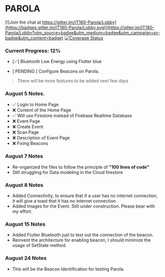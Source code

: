 # PAROLA

[![Join the chat at https://gitter.im/IT180-Parola/Lobby](https://badges.gitter.im/IT180-Parola/Lobby.svg)](https://gitter.im/IT180-Parola/Lobby?utm_source=badge&utm_medium=badge&utm_campaign=pr-badge&utm_content=badge)
[![Coverage Status](https://coveralls.io/repos/github/ram231/Parola/badge.svg?branch=master)](https://coveralls.io/github/ram231/Parola?branch=master)

  ### Current Progress: 12%
  - [✅] Bluetooth Low Energy using Flutter blue

  - [ PENDING ] Configure Beacons on Parola.

> There will be more features to be added next few days

### August 5 Notes.
- ✅ Login to Home Page
- ❌ Content of the Home Page
- ✅ Will use Firestore instead of Firebase Realtime Database
- ❌ Event Page
- ❌ Create Event
- ❌ Scan Page
- ❌ Description of Event Page
- ❌ Fixing Beacons

### August 7 Notes
- Re-organized the files to follow the principle of **"100 lines of code"**
- Still struggling for Data modeling in the Cloud firestore

### August 8 Notes
- Added Connectivity, to ensure that if a user has no internet connection, it will give a toast that it has no internet connection
- Added Images for the Event. Still under construction. Please bear with my effort.

### August 15 Notes
- Added Flutter Bluetooth just to test out the connection of the beacon.
- Reinvent the architecture for enabling beacon, I should minimize the usage of SetState method.

### August 24 Notes
- This will be the Beacon Identification for testing Parola.
